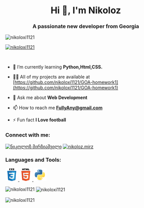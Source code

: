 <h1 align="center">Hi 👋, I'm Nikoloz</h1>
<h3 align="center">A passionate new developer from Georgia</h3>

<p align="left"> <img src="https://komarev.com/ghpvc/?username=nikoloxi1121&label=Profile%20views&color=0e75b6&style=flat" alt="nikoloxi1121" /> </p>

<p align="left"> <a href="https://github.com/ryo-ma/github-profile-trophy"><img src="https://github-profile-trophy.vercel.app/?username=nikoloxi1121" alt="nikoloxi1121" /></a> </p>

<p align="left"> <a href="https://twitter.com/" target="blank"><img src="https://img.shields.io/twitter/follow/?logo=twitter&style=for-the-badge" alt="" /></a> </p>

- 🌱 I’m currently learning **Python,Html,CSS.**

- 👨‍💻 All of my projects are available at [https://github.com/nikoloxi1121/GOA-homework1](https://github.com/nikoloxi1121/GOA-homework1)

- 💬 Ask me about **Web Development**

- 📫 How to reach me **FullyAny@gmail.com**

- ⚡ Fun fact **I Love football**

<h3 align="left">Connect with me:</h3>
<p align="left">
<a href="https://fb.com/ნიკოლოზ მირზიაშვილი" target="blank"><img align="center" src="https://raw.githubusercontent.com/rahuldkjain/github-profile-readme-generator/master/src/images/icons/Social/facebook.svg" alt="ნიკოლოზ მირზიაშვილი" height="30" width="40" /></a>
<a href="https://instagram.com/nikoloz.mirz" target="blank"><img align="center" src="https://raw.githubusercontent.com/rahuldkjain/github-profile-readme-generator/master/src/images/icons/Social/instagram.svg" alt="nikoloz.mirz" height="30" width="40" /></a>
</p>

<h3 align="left">Languages and Tools:</h3>
<p align="left"> <a href="https://www.w3schools.com/css/" target="_blank" rel="noreferrer"> <img src="https://raw.githubusercontent.com/devicons/devicon/master/icons/css3/css3-original-wordmark.svg" alt="css3" width="40" height="40"/> </a> <a href="https://www.w3.org/html/" target="_blank" rel="noreferrer"> <img src="https://raw.githubusercontent.com/devicons/devicon/master/icons/html5/html5-original-wordmark.svg" alt="html5" width="40" height="40"/> </a> <a href="https://www.python.org" target="_blank" rel="noreferrer"> <img src="https://raw.githubusercontent.com/devicons/devicon/master/icons/python/python-original.svg" alt="python" width="40" height="40"/> </a> </p>

<p><img align="left" src="https://github-readme-stats.vercel.app/api/top-langs?username=nikoloxi1121&show_icons=true&locale=en&layout=compact" alt="nikoloxi1121" /></p>

<p>&nbsp;<img align="center" src="https://github-readme-stats.vercel.app/api?username=nikoloxi1121&show_icons=true&locale=en" alt="nikoloxi1121" /></p>

<p><img align="center" src="https://github-readme-streak-stats.herokuapp.com/?user=nikoloxi1121&" alt="nikoloxi1121" /></p>
